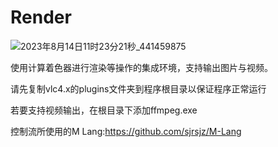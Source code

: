 # Render

![2023年8月14日11时23分21秒_441459875](https://github.com/sjrsjz/Render/assets/139971734/7a4470d5-d0be-4aef-8285-f1a08055c672)  

使用计算着色器进行渲染等操作的集成环境，支持输出图片与视频。

请先复制vlc4.x的plugins文件夹到程序根目录以保证程序正常运行

若要支持视频输出，在根目录下添加ffmpeg.exe

控制流所使用的M Lang:https://github.com/sjrsjz/M-Lang

